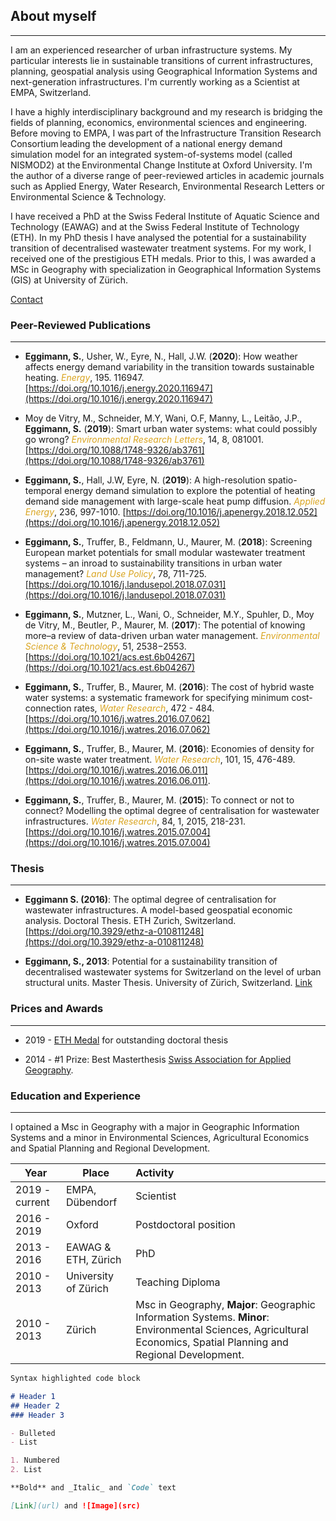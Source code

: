 ## About myself
---
I am an experienced researcher of urban infrastructure systems. My particular interests lie in sustainable transitions of current infrastructures, planning, geospatial analysis using Geographical Information Systems and next-generation infrastructures. I'm currently working as a Scientist at EMPA, Switzerland.

I have a highly interdisciplinary background and my research is bridging the fields of planning, economics, environmental sciences and engineering. Before moving to EMPA, I was part of the Infrastructure Transition Research Consortium leading the development of a national energy demand simulation model for an integrated system-of-systems model (called NISMOD2) at the Environmental Change Institute at Oxford University. I'm the author of a diverse range of peer-reviewed articles in academic journals such as Applied Energy, Water Research, Environmental Research Letters or Environmental Science & Technology.

I have received a PhD at the Swiss Federal Institute of Aquatic Science and Technology (EAWAG) and at the Swiss Federal Institute of Technology (ETH). In my PhD thesis I have analysed the potential for a sustainability transition of decentralised wastewater treatment systems. For my work, I received one of the prestigious ETH medals. Prior to this, I was awarded a MSc in Geography with specialization in Geographical Information Systems (GIS) at University of Zürich.

[Contact](https://www.empa.ch/web/egsv)

### Peer-Reviewed Publications
---
- **Eggimann, S.**, Usher, W., Eyre, N., Hall, J.W. (**2020**): How weather affects energy demand variability in the transition towards sustainable heating. <span style="color:GoldenRod">*Energy*</span>, 195. 116947. [https://doi.org/10.1016/j.energy.2020.116947](https://doi.org/10.1016/j.energy.2020.116947)

- Moy de Vitry, M., Schneider, M.Y, Wani, O.F, Manny, L., Leitão, J.P., **Eggimann, S.** (**2019**): Smart urban water systems: what could possibly go wrong? <span style="color:GoldenRod">*Environmental Research Letters*</span>, 14, 8, 081001. [https://doi.org/10.1088/1748-9326/ab3761](https://doi.org/10.1088/1748-9326/ab3761)

- **Eggimann, S.**, Hall, J.W, Eyre, N. (**2019**): A high-resolution spatio-temporal energy demand simulation to explore the potential of heating demand side management with large-scale heat pump diffusion. <span style="color:GoldenRod">*Applied Energy*</span>, 236, 997-1010. [https://doi.org/10.1016/j.apenergy.2018.12.052](https://doi.org/10.1016/j.apenergy.2018.12.052)

- **Eggimann, S.**, Truffer, B., Feldmann, U., Maurer, M. (**2018**): Screening European market potentials for small modular wastewater treatment systems – an inroad to sustainability transitions in urban water management? <span style="color:GoldenRod">*Land Use Policy*</span>, 78, 711-725. [https://doi.org/10.1016/j.landusepol.2018.07.031](https://doi.org/10.1016/j.landusepol.2018.07.031)

- **Eggimann, S.**, Mutzner, L., Wani, O., Schneider, M.Y., Spuhler, D., Moy de Vitry, M., Beutler, P., Maurer, M. (**2017**):
The potential of knowing more–a review of data-driven urban water management. <span style="color:GoldenRod">*Environmental Science & Technology*</span>, 51, 2538−2553. [https://doi.org/10.1021/acs.est.6b04267](https://doi.org/10.1021/acs.est.6b04267)

- **Eggimann, S.**, Truffer, B., Maurer, M. (**2016**): The cost of hybrid waste water systems: a systematic framework for specifying minimum cost-connection rates, <span style="color:GoldenRod">*Water Research*</span>, 472 - 484. [https://doi.org/10.1016/j.watres.2016.07.062](https://doi.org/10.1016/j.watres.2016.07.062)

- **Eggimann, S.**, Truffer, B., Maurer, M. (**2016**): Economies of density for on-site waste water treatment. <span style="color:GoldenRod">*Water Research*</span>, 101, 15, 476-489. [https://doi.org/10.1016/j.watres.2016.06.011](https://doi.org/10.1016/j.watres.2016.06.011).

- **Eggimann, S.**, Truffer, B., Maurer, M. (**2015**): To connect or not to connect? Modelling the optimal degree of centralisation for wastewater infrastructures. <span style="color:GoldenRod">*Water Research*</span>,  84, 1, 2015, 218-231. [https://doi.org/10.1016/j.watres.2015.07.004](https://doi.org/10.1016/j.watres.2015.07.004)

### Thesis
---
- **Eggimann S. (2016)**: The optimal degree of centralisation for wastewater infrastructures. A model-based geospatial economic analysis. Doctoral Thesis. ETH Zurich, Switzerland. [https://doi.org/10.3929/ethz-a-010811248](https://doi.org/10.3929/ethz-a-010811248)

- **Eggimann, S., 2013**: Potential for a sustainability transition of decentralised wastewater systems for Switzerland on the level of urban structural units. Master Thesis. University of Zürich, Switzerland. [Link](https://www.eawag.ch/fileadmin/Domain1/Abteilungen/ess/news/2015/2013_thesis_eggimann.pdf)

### Prices and Awards
***
- 2019 - [ETH Medal](https://ethz.ch/en/the-eth-zurich/education/awards/eth-medal.html) for outstanding doctoral thesis

- 2014 - #1 Prize: Best Masterthesis [Swiss Association for Applied Geography](http://www.sgag.ch/).

### Education and Experience
---
I optained a Msc in Geography with a major in Geographic Information Systems and a minor in 
Environmental Sciences, Agricultural Economics and
Spatial Planning and Regional Development.



| Year              |  Place                | Activity     |
| -------------     |  -----                | :-----       |
| 2019 - current    |  EMPA, Dübendorf      | Scientist |
| 2016 - 2019       |  Oxford               | Postdoctoral position |
| 2013 - 2016       | EAWAG & ETH, Zürich   | PhD |
| 2010 - 2013       | University of Zürich  | Teaching Diploma
| 2010 - 2013       | Zürich                | Msc in Geography, **Major**: Geographic Information Systems. **Minor**: Environmental Sciences, Agricultural Economics, Spatial Planning and Regional Development.|


```markdown
Syntax highlighted code block

# Header 1
## Header 2
### Header 3

- Bulleted
- List

1. Numbered
2. List

**Bold** and _Italic_ and `Code` text

[Link](url) and ![Image](src)
```

